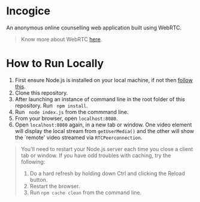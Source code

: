 # Incogice
An anonymous online counselling web application built using WebRTC.
> Know more about WebRTC [here](https://webrtc.org/).

# How to Run Locally
1. First ensure Node.js is installed on your local machine, if not then <a href="https://nodejs.org/en/download/"> follow this</a>.
1. Clone this repository.
1. After launching an instance of command line in the root folder of this repository. Run ``` npm install```.
1. Run  ``` node index.js``` from the commmand line.
1. From your browser, open ```localhost:8080```.
1. Open ```localhost:8080``` again, in a new tab or window. One video element will display the local stream from ```getUserMedia()``` and the other will show the `remote' video streamed via ```RTCPeerconnection```.

> You'll need to restart your Node.js server each time you close a client tab or window.
> If you have odd troubles with caching, try the following:
> 1. Do a hard refresh by holding down Ctrl and clicking the Reload button.
> 1. Restart the browser.
> 1. Run ```npm cache clean``` from the command line.
